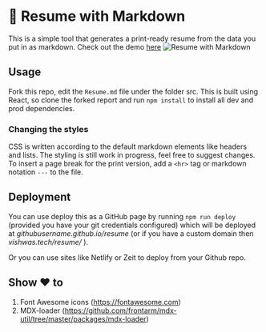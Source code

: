 # 🚀 Resume with Markdown

This is a simple tool that generates a print-ready resume from the data you put in as markdown. Check out the demo [here](https://vishwas.tech/resume/)
![Resume with Markdown](https://repository-images.githubusercontent.com/201768335/acb96900-c764-11e9-83b6-452bd2d23f47)

## Usage

Fork this repo, edit the `Resume.md` file under the folder src. This is built using React, so clone the forked report and run `npm install` to install all dev and prod dependencies.

### Changing the styles

CSS is written according to the default markdown elements like headers and lists. The styling is still work in progress, feel free to suggest changes. To insert a page break for the print version, add a `<hr>` tag or markdown notation `---` to the file.

## Deployment

You can use deploy this as a GitHub page by running `npm run deploy` (provided you have your git credentials configured) which will be deployed at _githubusername.github.io/resume_ (or if you have a custom domain then _vishwas.tech/resume/_ ).

Or you can use sites like Netlify or Zeit to deploy from your Github repo.

## Show ❤️ to

1. Font Awesome icons (https://fontawesome.com)
2. MDX-loader (https://github.com/frontarm/mdx-util/tree/master/packages/mdx-loader)
